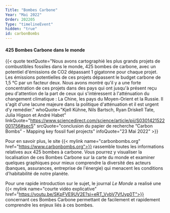```yaml
---
Title: "Bombes Carbone"
Year: "Mai 2022"
Order: 202205
Type: "timelineEvent"
hidden: "true"
id: carbonBombs
---
```


#### 425 Bombes Carbone dans le monde

{{< quote textQuote="Nous avons cartographié les plus grands projets de combustibles fossiles dans le monde, 425 bombes de carbone, avec un potentiel d'émissions de CO2 dépassant 1 gigatonne pour chaque projet. Les émissions potentielles de ces projets dépassent le budget carbone de 1,5 °C par un facteur deux. Nous avons montré qu'il y a une forte concentration de ces projets dans des pays qui ont jusqu'à présent reçu peu d'attention de la part de ceux qui s'intéressent à l'atténuation du changement climatique : La Chine, les pays du Moyen-Orient et la Russie. Il s'agit d'une lacune majeure dans la politique d'atténuation et il est urgent d'y remédier." whoQuote="Kjell Kühne, Nils Bartsch, Ryan Driskell Tate, Julia Higson et André Habet" linkQuote="https://www.sciencedirect.com/science/article/pii/S0301421522001756#sec5" srcQuote="conclusion du papier de recherche “Carbon Bombs” - Mapping key fossil fuel projects" infoQuote="23 Mai 2022" >}}

Pour en savoir plus, le site {{< mylink name="carbonbombs.org" href="https://www.carbonbombs.org">}} rassemble toutes les informations relatives aux 425 bombes à carbone. Vous pourrez y visualiser la localisation de ces Bombes Carbone sur la carte du monde et examiner quelques graphiques pour mieux comprendre la diversité des acteurs (banques, assurances, entreprise de l'énergie) qui menacent les conditions d'habitabilité de notre planète.

Pour une rapide introduction sur le sujet, le journal *Le Monde* a realisé une {{< mylink name="courte vidéo explicative" href="https://youtu.be/SKpFVE9UV2E?si=eRT_VvbV7VfJyp0T">}} concernant ces Bombes Carbone permettant de facilement et rapidement comprendre les enjeux liés à ces bombes.
